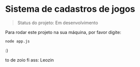 <h1>Sistema de cadastros de jogos</h1>

> Status do projeto: Em desenvolvimento

Para rodar este projeto na sua máquina, por favor digite:

```
node app.js
```

:)

to de zoio fi
ass: Leozin
